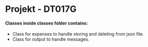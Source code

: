 # Projekt - DT017G
#### Classes inside classes folder contains:
* Class for expenses to handle storing and deleting from json file. 
* Class for output to handle messages.
